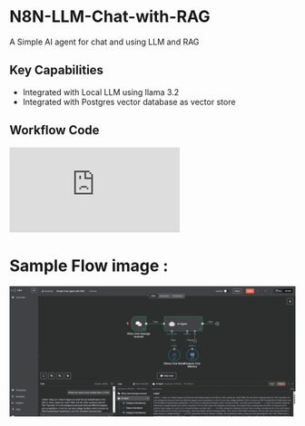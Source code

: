 # N8N-LLM-Chat-with-RAG
A Simple AI agent for chat and using LLM and RAG

## Key Capabilities

- Integrated with Local LLM using llama 3.2 
- Integrated with Postgres vector database as vector store

## Workflow Code 
![Workflow Code](https://github.com/shailsharma2001/N8N-LLM-Chat-with-RAG/blob/main/Simple_Chat_Agent_with_RAG.json)


# Sample Flow image :
![AI Flow](https://github.com/shailsharma2001/N8N-LLM-Chat-with-RAG/blob/main/Simple_Chat_Agent_Ollama_with_RAG.jpg)
